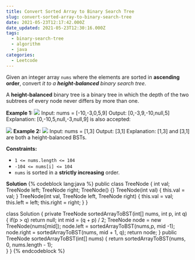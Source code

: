 ```yaml
---
title: Convert Sorted Array to Binary Search Tree
slug: convert-sorted-array-to-binary-search-tree
date: 2021-05-23T12:17:42.000Z
date_updated: 2021-05-23T12:30:16.000Z
tags: 
  - binary-search-tree
  - algorithm
  - java
categories:
  - Leetcode
---
```


Given an integer array `nums` where the elements are sorted in **ascending order**, convert *it to a **height-balanced** binary search tree*.

A **height-balanced** binary tree is a binary tree in which the depth of the two subtrees of every node never differs by more than one.

**Example 1:**
![](https://assets.leetcode.com/uploads/2021/02/18/btree1.jpg)
    Input: nums = [-10,-3,0,5,9]
    Output: [0,-3,9,-10,null,5]
    Explanation: [0,-10,5,null,-3,null,9] is also accepted:

![](https://assets.leetcode.com/uploads/2021/02/18/btree2.jpg)
**Example 2:**
![](https://assets.leetcode.com/uploads/2021/02/18/btree.jpg)
    Input: nums = [1,3]
    Output: [3,1]
    Explanation: [1,3] and [3,1] are both a height-balanced BSTs.

**Constraints:**

- `1 <= nums.length <= 104`
- `-104 <= nums[i] <= 104`
- `nums` is sorted in a **strictly increasing** order.

**Solution**
{% codeblock lang:java %}
public class TreeNode {
    int val;
    TreeNode left;
    TreeNode right;
    TreeNode() {}
    TreeNode(int val) { this.val = val; }
    TreeNode(int val, TreeNode left, TreeNode right) {
        this.val = val;
        this.left = left;
        this.right = right;
    }
}

class Solution {
    private TreeNode sortedArrayToBST(int[] nums, int p, int q) {
        if(p > q) return null;
        int mid = (q + p) / 2;
        TreeNode node = new TreeNode(nums[mid]);
        node.left = sortedArrayToBST(nums,p, mid -1);
        node.right = sortedArrayToBST(nums, mid + 1, q);
        return node;
    }
    public TreeNode sortedArrayToBST(int[] nums) {
        return sortedArrayToBST(nums, 0, nums.length - 1);       
    }
}
{% endcodeblock %}

